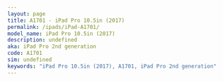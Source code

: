 ```yaml
---
layout: page
title: A1701 - iPad Pro 10.5in (2017)
permalink: /ipads/iPad-A1701/
model_name: iPad Pro 10.5in (2017)
description: undefined
aka: iPad Pro 2nd generation
code: A1701
sim: undefined
keywords: "iPad Pro 10.5in (2017), A1701, iPad Pro 2nd generation"
---
```


